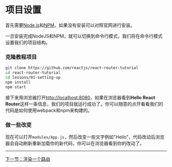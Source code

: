 # 项目设置

首先需要[Node.js](https://nodejs.org)和[NPM](https://www.npmjs.com/)，如果没有安装可以对照官网进行安装。

一旦安装完成NodeJS和NPM，就可以切换到命令行模式，我们将在命令行模式设置我们的项目结构。

### 克隆教程项目

~~~bash
git clone https://github.com/reactjs/react-router-tutorial
cd react-router-tutorial
cd lessons/01-setting-up
npm install
npm start
~~~

接下来用浏览器打开[http://localhost:8080](http://localhost:8080)，如果在浏览器看到**Hello React Router**这样一条信息，我们的项目就运行成功了。你可以随意的点开看看我们的代码是如何使用webpack和npm来构建的。

### 做一些改变

现在可以打开`modules/App.js`，然后改变一些文字例如"Hello"，代码改动后浏览器会自动刷新重新加载你的新代码，你可以在浏览器看到你的改动了。

---

[下一节：渲染一个路由]()







